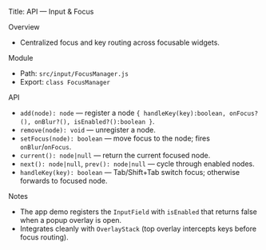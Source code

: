 Title: API — Input & Focus

Overview
- Centralized focus and key routing across focusable widgets.

Module
- Path: `src/input/FocusManager.js`
- Export: `class FocusManager`

API
- `add(node): node` — register a node `{ handleKey(key):boolean, onFocus?(), onBlur?(), isEnabled?():boolean }`.
- `remove(node): void` — unregister a node.
- `setFocus(node): boolean` — move focus to the node; fires `onBlur`/`onFocus`.
- `current(): node|null` — return the current focused node.
- `next(): node|null`, `prev(): node|null` — cycle through enabled nodes.
- `handleKey(key): boolean` — Tab/Shift+Tab switch focus; otherwise forwards to focused node.

Notes
- The app demo registers the `InputField` with `isEnabled` that returns false when a popup overlay is open.
- Integrates cleanly with `OverlayStack` (top overlay intercepts keys before focus routing).

